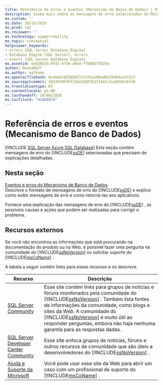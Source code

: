 ```yaml
---
title: Referência de erros e eventos (Mecanismo de Banco de Dados) | Microsoft Docs
description: Saiba mais sobre as mensagens de erro selecionadas do Mecanismo de Banco de Dados do SQL Server que precisam de mais explicações e use links para recursos externos.
ms.custom: ''
ms.date: 10/15/2019
ms.prod: sql
ms.reviewer: ''
ms.technology: supportability
ms.topic: conceptual
helpviewer_keywords:
- errors [SQL Server Database Engine]
- Database Engine [SQL Server], errors
- events [SQL Server Database Engine]
ms.assetid: ea928535-6fd1-4738-a8ed-ffb602f3825e
author: MashaMSFT
ms.author: mathoma
ms.openlocfilehash: 0ce6e6c625850f1723fe2e0bed6332404a3ef117
ms.sourcegitcommit: 4d370399f6f142e25075b3714e5c2ce056b1bfd0
ms.translationtype: HT
ms.contentlocale: pt-BR
ms.lasthandoff: 10/09/2020
ms.locfileid: "91869474"
---
```

# <a name="errors-and-events-reference-database-engine"></a>Referência de erros e eventos (Mecanismo de Banco de Dados)
[!INCLUDE [SQL Server Azure SQL Database](../../includes/applies-to-version/sql-asdb.md)]
  Esta seção contém mensagens de erro do [!INCLUDE[ssDE](../../includes/ssde-md.md)] selecionadas que precisam de explicações detalhadas.  
  
## <a name="in-this-section"></a>Nesta seção  
 [Eventos e erros do Mecanismo de Banco de Dados](../../relational-databases/errors-events/database-engine-events-and-errors.md)  
 Descreve o formato de mensagens de erro do [!INCLUDE[ssDE](../../includes/ssde-md.md)] e explica como exibir mensagens de erro e como retorná-las aos aplicativos.  
  
 Fornece uma explicação das mensagens de erro do [!INCLUDE[ssDE](../../includes/ssde-md.md)] , as possíveis causas e ações que podem ser realizadas para corrigir o problema.  
  
## <a name="external-resources"></a>Recursos externos  
 Se você não encontrou as informações que está procurando na documentação do produto ou na Web, é possível fazer uma pergunta na comunidade do [!INCLUDE[ssNoVersion](../../includes/ssnoversion-md.md)] ou solicitar suporte do [!INCLUDE[msCoName](../../includes/msconame-md.md)] .  
  
 A tabela a seguir contém links para esses recursos e os descreve.  
  
|Recurso|Descrição|  
|--------------|-----------------|  
|[SQL Server Community](../../sql-server/index.yml)|Esse site contém links para grupos de notícias e fóruns monitorados pela comunidade do [!INCLUDE[ssNoVersion](../../includes/ssnoversion-md.md)] . Também lista fontes de informações da comunidade, como blogs e sites da Web. A comunidade do [!INCLUDE[ssNoVersion](../../includes/ssnoversion-md.md)] é muito útil ao responder perguntas, embora não haja nenhuma garantia para as respostas dadas.|  
|[SQL Server Developer Center Community](../../sql-server/index.yml)|Esse site enfoca grupos de notícias, fóruns e outros recursos de comunidade que são úteis a desenvolvedores do [!INCLUDE[ssNoVersion](../../includes/ssnoversion-md.md)] .|  
|[Ajuda e Suporte da Microsoft](https://go.microsoft.com/fwlink/?linkid=16419)|Você pode usar esse site da Web para abrir um caso com um profissional de suporte do [!INCLUDE[msCoName](../../includes/msconame-md.md)] .|  
  
